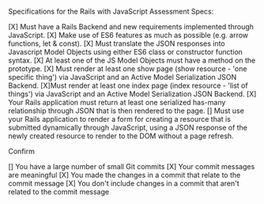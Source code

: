 Specifications for the Rails with JavaScript Assessment
Specs:

 [X] Must have a Rails Backend and new requirements implemented through JavaScript.
 [X] Make use of ES6 features as much as possible (e.g. arrow functions, let & const).
 [X] Must translate the JSON responses into Javascript Model Objects using either ES6 class or constructor function syntax.
 [X] At least one of the JS Model Objects must have a method on the prototype.
 [X] Must render at least one show page (show resource - 'one specific thing') via JavaScript and an Active Model Serialization JSON Backend.
 [X]Must render at least one index page (index resource - 'list of things') via JavaScript and an Active Model Serialization JSON Backend.
 [X] Your Rails application must return at least one serialized has-many relationship through JSON that is then rendered to the page.
 [] Must use your Rails application to render a form for creating a resource that is submitted dynamically through JavaScript, using a JSON response of the newly created resource to render to the DOM without a page refresh.

Confirm

 [] You have a large number of small Git commits
 [X] Your commit messages are meaningful
 [X] You made the changes in a commit that relate to the commit message
 [X] You don't include changes in a commit that aren't related to the commit message
